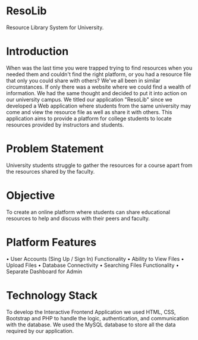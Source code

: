# ResoLib
Resource Library System for University.


# Introduction

When was the last time you were trapped trying to find resources when you needed them and couldn't find the right platform, or you had a resource file that only you could share with others?
We've all been in similar circumstances. If only there was a website where we could find a wealth of information. We had the same thought and decided to put it into action on our university campus. We titled our application "ResoLib" since we developed a Web application where students from the same university may come and view the resource file as well as share it with others.
This application aims to provide a platform for college students to locate resources provided by instructors and students.


# Problem Statement
University students struggle to gather the resources for a course apart from the resources shared by the faculty.

# Objective
To create an online platform where students can share educational resources to help and discuss with their peers and faculty.

# Platform Features
•	User Accounts (Sing Up / Sign In) Functionality
•	Ability to View Files
•	Upload Files
•	Database Connectivity
•	Searching Files Functionality
•	Separate Dashboard for Admin


# Technology Stack
To develop the Interactive Frontend Application we used HTML, CSS, Bootstrap and PHP to handle the logic, authentication, and communication with the database.
We used the MySQL database to store all the data required by our application.

